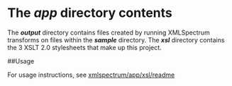 The *app* directory contents=======The **_output_** directory contains files created by running XMLSpectrum transforms on files within the **_sample_** directory. The **_xsl_** directory contains the 3 XSLT 2.0 stylesheets that make up this project.##UsageFor usage instructions, see [xmlspectrum/app/xsl/readme](xmlspectrum/blob/master/app/xsl/readme.md)